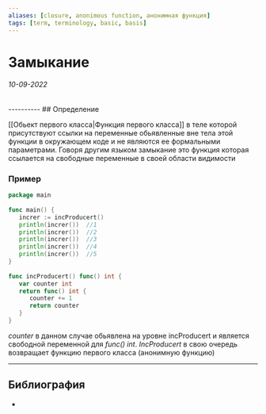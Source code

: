 ```yaml
---
aliases: [closure, anonimous function, анонимная функция]
tags: [term, terminology, basic, basis]
---
```

# Замыкание
<h6>10-09-2022</h6>
----------
## Определение

[[Обьект первого класса|Функция первого класса]] в теле которой присутствуют ссылки на переменные обьявленные вне тела этой функции в окружающем коде и не являются ее формальными параметрами. Говоря другим языком замыкание это функция которая ссылается на свободные переменные в своей области видимости

### Пример

```go
package main  
  
func main() {  
   increr := incProducert()  
   println(increr())  //1
   println(increr())  //2
   println(increr())  //3
   println(increr())  //4
   println(increr())  //5
}  
  
func incProducert() func() int {  
   var counter int
   return func() int {  
      counter += 1  
      return counter  
   }  
}
```

*counter* в данном случае обьявлена на уровне incProducert и является свободной переменной для *func() int*.
*IncProducert* в свою очередь возвращает функцию первого класса (анонимную функцию)

---
## Библиография
- 
